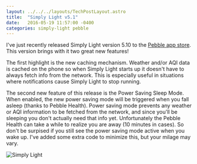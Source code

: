 ```yaml
---
layout: ../../../layouts/TechPostLayout.astro
title:  "Simply Light v5.1"
date:   2016-05-19 11:57:00 -0400
categories: simply-light pebble
---
```


I've just recently released Simply Light version 5.10 to the
[Pebble app store](https://apps.getpebble.com/en_US/application/5472c040c13ebf3ddf000045).
This version brings with it two great new features!

The first highlight is the new caching mechanism. Weather and/or AQI data is
cached on the phone so when Simply Light starts up it doesn't have to always
fetch info from the network. This is especially useful in situations where
notifications cause Simply Light to stop running.

The second new feature of this release is the Power Saving Sleep Mode.
When enabled, the new power saving mode will be triggered when you
fall asleep (thanks to Pebble Health). Power saving mode prevents any weather
or AQI information to be fetched from the network, and since you'll be sleeping
you don't actually need that info yet. Unfortunately the Pebble Health can take
a while to realize you are away (10 minutes in cases). So don't be surpised if
you still see the power saving mode active when you wake up. I've added some
extra code to minimize this, but your milage may vary.

![Simply Light](/images/blog/simply-light/banner.png)
